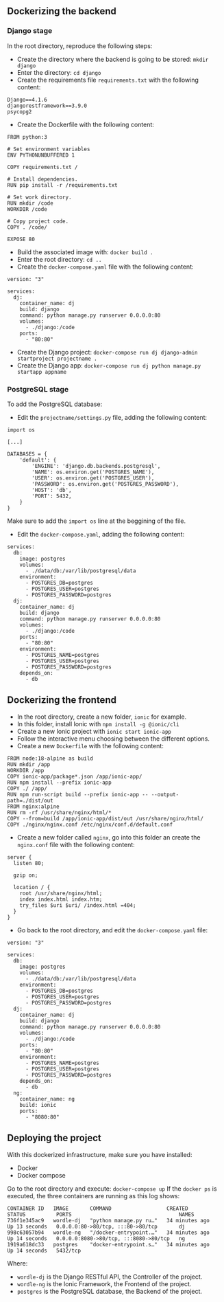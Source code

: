 ## Dockerizing the backend

### Django stage

In the root directory, reproduce the following steps:
- Create the directory where the backend is going to be stored: `mkdir django`
- Enter the directory: `cd django`
- Create the requirements file `requirements.txt` with the following content:
``` 
Django==4.1.6
djangorestframework==3.9.0
psycopg2
```
- Create the Dockerfile with the following content:
```  
FROM python:3

# Set environment variables
ENV PYTHONUNBUFFERED 1

COPY requirements.txt /

# Install dependencies.
RUN pip install -r /requirements.txt

# Set work directory.
RUN mkdir /code
WORKDIR /code

# Copy project code.
COPY . /code/

EXPOSE 80
```
- Build the associated image with: `docker build .`
- Enter the root directory: `cd ..`
- Create the `docker-compose.yaml` file with the following content:
``` 
version: "3"

services:     
  dj:
    container_name: dj
    build: django
    command: python manage.py runserver 0.0.0.0:80
    volumes:
      - ./django:/code
    ports:
      - "80:80"
```
- Create the Django project: `docker-compose run dj django-admin startproject projectname .`
- Create the Django app: `docker-compose run dj python manage.py startapp appname`

### PostgreSQL stage

To add the PostgreSQL database:
- Edit the `projectname/settings.py` file, adding the following content:
```
import os

[...]

DATABASES = {
    'default': {
        'ENGINE': 'django.db.backends.postgresql',
        'NAME': os.environ.get('POSTGRES_NAME'),
        'USER': os.environ.get('POSTGRES_USER'),
        'PASSWORD': os.environ.get('POSTGRES_PASSWORD'),
        'HOST': 'db',
        'PORT': 5432,
    }
}
```
Make sure to add the `import os` line at the beggining of the file.
- Edit the `docker-compose.yaml`, adding the following content:
```
services:
  db:
    image: postgres
    volumes:
      - ./data/db:/var/lib/postgresql/data
    environment:
      - POSTGRES_DB=postgres
      - POSTGRES_USER=postgres
      - POSTGRES_PASSWORD=postgres
  dj:
    container_name: dj
    build: django
    command: python manage.py runserver 0.0.0.0:80
    volumes:
      - ./django:/code
    ports:
      - "80:80"
    environment:
      - POSTGRES_NAME=postgres
      - POSTGRES_USER=postgres
      - POSTGRES_PASSWORD=postgres
    depends_on:
      - db
```

## Dockerizing the frontend

- In the root directory, create a new folder, `ionic` for example.
- In this folder, install Ionic with `npm install -g @ionic/cli`
- Create a new Ionic project with `ionic start ionic-app`
- Follow the interactive menu choosing between the different options.
- Create a new `Dockerfile` with the following content:

```
FROM node:18-alpine as build
RUN mkdir /app
WORKDIR /app
COPY ionic-app/package*.json /app/ionic-app/
RUN npm install --prefix ionic-app
COPY ./ /app/
RUN npm run-script build --prefix ionic-app -- --output-path=./dist/out
FROM nginx:alpine
RUN rm -rf /usr/share/nginx/html/*
COPY --from=build /app/ionic-app/dist/out /usr/share/nginx/html/
COPY ./nginx/nginx.conf /etc/nginx/conf.d/default.conf
```
- Create a new folder called `nginx`, go into this folder an create the `nginx.conf` file with the following content:

```
server {
  listen 80;

  gzip on;

  location / {
    root /usr/share/nginx/html;
    index index.html index.htm;
    try_files $uri $uri/ /index.html =404;
  }
}
```

- Go back to the root directory, and edit the `docker-compose.yaml` file:

```
version: "3"

services:
  db:
    image: postgres
    volumes:
      - ./data/db:/var/lib/postgresql/data
    environment:
      - POSTGRES_DB=postgres
      - POSTGRES_USER=postgres
      - POSTGRES_PASSWORD=postgres
  dj:
    container_name: dj
    build: django
    command: python manage.py runserver 0.0.0.0:80
    volumes:
      - ./django:/code
    ports:
      - "80:80"
    environment:
      - POSTGRES_NAME=postgres
      - POSTGRES_USER=postgres
      - POSTGRES_PASSWORD=postgres
    depends_on:
      - db
  ng:
    container_name: ng
    build: ionic
    ports:
      - "8080:80"
```

## Deploying the project

With this dockerized infrastructure, make sure you have installed:
- Docker
- Docker compose

Go to the root directory and execute: `docker-compose up`
If the `docker ps` is executed, the three containers are running as this log shows:
```
CONTAINER ID   IMAGE       COMMAND                  CREATED          STATUS          PORTS                                   NAMES
736f1e345ac9   wordle-dj   "python manage.py ru…"   34 minutes ago   Up 13 seconds   0.0.0.0:80->80/tcp, :::80->80/tcp       dj
998c63057b94   wordle-ng   "/docker-entrypoint.…"   34 minutes ago   Up 14 seconds   0.0.0.0:8080->80/tcp, :::8080->80/tcp   ng
1919a618dc33   postgres    "docker-entrypoint.s…"   34 minutes ago   Up 14 seconds   5432/tcp  
```
Where:
- `wordle-dj` is the Django RESTful API, the Controller of the project.
- `wordle-ng` is the Ionic Framework, the Frontend of the project.
- `postgres` is the PostgreSQL database, the Backend of the project.
